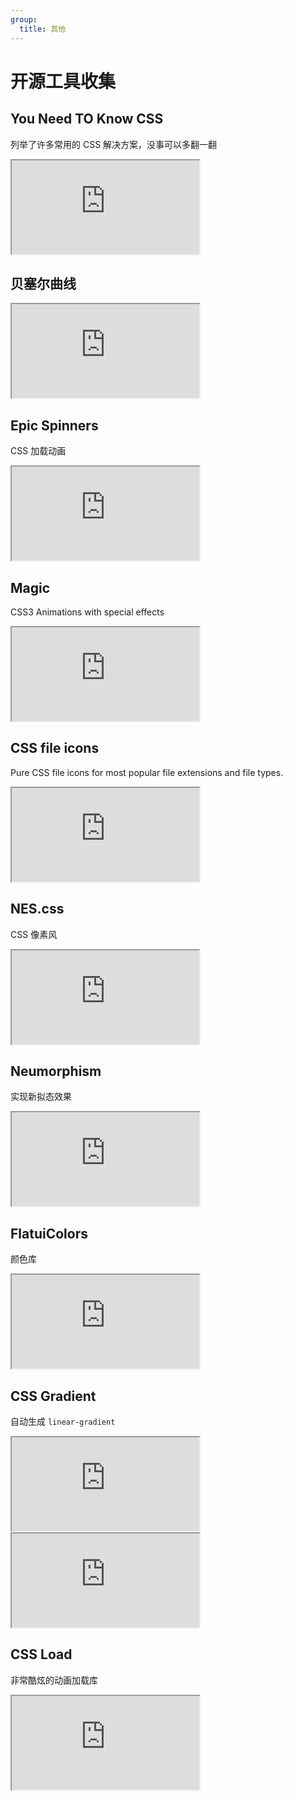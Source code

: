```yaml
---
group:
  title: 其他
---
```


# 开源工具收集

## You Need TO Know CSS

列举了许多常用的 CSS 解决方案，没事可以多翻一翻

<Iframe src="https://lhammer.cn/You-need-to-know-css/#/zh-cn/"></Iframe>

## 贝塞尔曲线

<Iframe src="https://cubic-bezier.com/#.17,.67,.83,.67"></Iframe>

## Epic Spinners

CSS 加载动画

<Iframe src="https://epic-spinners.epicmax.co/"></Iframe>

## Magic

CSS3 Animations with special effects

<Iframe src="https://www.minimamente.com/project/magic/"></Iframe>

## CSS file icons

Pure CSS file icons for most popular file extensions and file types.

<Iframe src="https://colorswall.github.io/CSS-file-icons/"></Iframe>

## NES.css

CSS 像素风

<Iframe src="https://nostalgic-css.github.io/NES.css/"></Iframe>

## Neumorphism

实现新拟态效果

<Iframe src="https://neumorphism.io/"></Iframe>

## FlatuiColors

颜色库

<Iframe src="https://flatuicolors.com/"></Iframe>

## CSS Gradient

自动生成 `linear-gradient`

<Iframe src="https://cssgradient.io/"></Iframe>

<Iframe src="https://cssgradient.io/gradient-backgrounds/"></Iframe>

## CSS Load

非常酷炫的动画加载库

<Iframe src="https://cssload.net/"></Iframe>
